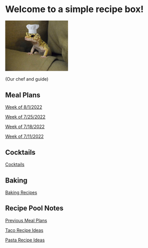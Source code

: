 # Welcome to a simple recipe box!

<img src="./lizard_chef.jpg" alt="Our Hero" width="200"/>

(Our chef and guide) 

## Meal Plans

[Week of 8/1/2022](./mealplan20220801.md)

[Week of 7/25/2022](./mealplan20220725.md)

[Week of 7/18/2022](./mealplan20220718.md)

[Week of 7/11/2022](./mealplan20220711.md)

## Cocktails

[Cocktails](./CockTailIndex.md)

## Baking
[Baking Recipes](./BakingIndex.md)

## Recipe Pool Notes

[Previous Meal Plans](./PreviousMealPlansIndex.md)

[Taco Recipe Ideas](./TacoRecipeIdeas.md)

[Pasta Recipe Ideas](./PastaRecipeIdeas.md)